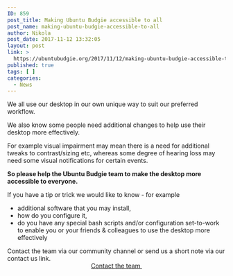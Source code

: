 ```yaml
---
ID: 859
post_title: Making Ubuntu Budgie accessible to all
post_name: making-ubuntu-budgie-accessible-to-all
author: Nikola
post_date: 2017-11-12 13:32:05
layout: post
link: >
  https://ubuntubudgie.org/2017/11/12/making-ubuntu-budgie-accessible-to-all/
published: true
tags: [ ]
categories:
  - News
---
```

We all use our desktop in our own unique way to suit our preferred workflow.

We also know some people need additional changes to help use their desktop more effectively.

For example visual impairment may mean there is a need for additional tweaks to contrast/sizing etc, whereas some degree of hearing loss may need some visual notifications for certain events.

<strong>So please help the Ubuntu Budgie team to make the desktop more accessible to everyone.</strong>

If you have a tip or trick we would like to know - for example
<ul>
 	<li>additional software that you may install,</li>
 	<li>how do you configure it,</li>
 	<li>do you have any special bash scripts and/or configuration set-to-work to enable you or your friends &amp; colleagues to use the desktop more effectively</li>
</ul>
Contact the team via our community channel or send us a short note via our contact us link.

<center><a href="https://ubuntubudgie.org/contact">Contact the team </a>

</center>